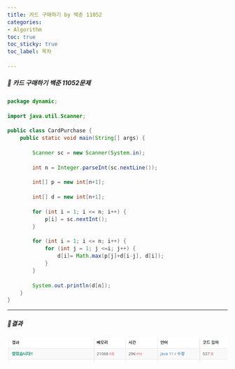 ```yaml
---
title: 카드 구매하기 by 백준 11052
categories:
- Algorithm
toc: true
toc_sticky: true
toc_label: 목차

---
```




 

##### 🔗 카드 구매하기 백준 11052문제 

```java
package dynamic;

import java.util.Scanner;

public class CardPurchase {
    public static void main(String[] args) {

        Scanner sc = new Scanner(System.in);

        int n = Integer.parseInt(sc.nextLine());

        int[] p = new int[n+1];

        int[] d = new int[n+1];

        for (int i = 1; i <= n; i++) {
            p[i] = sc.nextInt();
        }

        for (int i = 1; i <= n; i++) {
            for (int j = 1; j <=i; j++) {
                d[i]= Math.max(p[j]+d[i-j], d[i]);
            }
        }

        System.out.println(d[n]);
    }
}
```



<hr>


##### 💎결과 

![image-20220203185643120](../../assets/images/2022-02-03-cardpurchase/image-20220203185643120.png)
